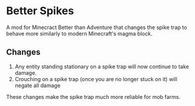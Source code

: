# Better Spikes

A mod for Minecract Better than Adventure that changes the spike trap to behave more similarly to modern Minecraft's magma block.

## Changes

1. Any entity standing stationary on a spike trap will now continue to take damage.
2. Crouching on a spike trap (once you are no longer stuck on it) will negate all damage

These changes make the spike trap much more reliable for mob farms.

